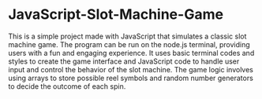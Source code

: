 # JavaScript-Slot-Machine-Game
 This is a simple project made with JavaScript that simulates a classic slot machine game. The program can be run on the node.js terminal, providing users with a fun and engaging experience. It uses basic terminal codes and styles to create the game interface and JavaScript code to handle user input and control the behavior of the slot machine. The game logic involves using arrays to store possible reel symbols and random number generators to decide the outcome of each spin.
